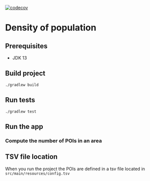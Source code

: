 [![codecov](https://codecov.io/gh/fleboulch/density-of-population/branch/master/graph/badge.svg)](https://codecov.io/gh/fleboulch/density-of-population)

# Density of population

## Prerequisites

- JDK 13

## Build project

```
./gradlew build
```
## Run tests

```
./gradlew test
```

## Run the app

### Compute the number of POIs in an area



## TSV file location

When you run the project the POIs are defined in a tsv file located in `src/main/resources/config.tsv`
